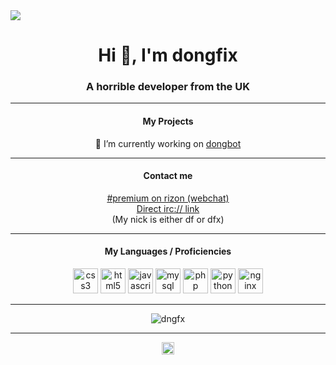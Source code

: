 <span align="center">
  <img src="https://user-images.githubusercontent.com/294904/87245353-9c71b180-c43c-11ea-8150-4065e43aff60.jpg">
  
  <h1>Hi 👋, I'm dongfix</h1>
  <h3>A horrible developer from the UK</h3>
<hr>
  <h4>My Projects</h4>
  <p align="center">
      🔭 I’m currently working on <a href="https://github.com/dngfx/dongbot">dongbot</a>
</p>
<hr>
  <h4>Contact me</h4>
  <p align="center">
      <a href="https://qchat.rizon.net/?channels=premium">#premium on rizon (webchat)</a><br>
    <a href="https://dfx.works/irc.php">Direct irc:// link</a><br>
      (My nick is either df or dfx)
 </p>
 <hr>
  <h4>My Languages / Proficiencies</h4>
  <p align="center">
      <img src="https://konpa.github.io/devicon/devicon.git/icons/css3/css3-original-wordmark.svg" alt="css3" width="40" height="40"/> <img src="https://konpa.github.io/devicon/devicon.git/icons/html5/html5-original-wordmark.svg" alt="html5" width="40" height="40"/>   <img src="https://konpa.github.io/devicon/devicon.git/icons/javascript/javascript-original.svg" alt="javascript" width="40" height="40"/> <img src="https://konpa.github.io/devicon/devicon.git/icons/mysql/mysql-original-wordmark.svg" alt="mysql" width="40" height="40"/> <img src="https://konpa.github.io/devicon/devicon.git/icons/php/php-original.svg" alt="php" width="40" height="40"/> <img src="https://konpa.github.io/devicon/devicon.git/icons/python/python-original-wordmark.svg" alt="python" width="40" height="40"/> <img src="https://konpa.github.io/devicon/devicon.git/icons/nginx/nginx-original.svg" alt="nginx" width="40" height="40"/></p>

</p>
<hr>
  <p align="center"> <img src="https://github-readme-stats.vercel.app/api?username=dngfx&show_icons=true" alt="dngfx" /></p>
</span>

<hr>
<p align="center">
<a href="https://twitter.com/mrdfacts" target="blank"><img align="center" src="https://cdn.jsdelivr.net/npm/simple-icons@3.0.1/icons/twitter.svg" alt="mrdfacts" height="20" width="20" /></a>
</p>
